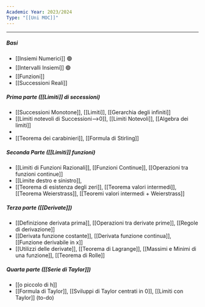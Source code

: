 ```yaml
---
Academic Year: 2023/2024
Type: "[[Uni MOC]]"
---
```

---
##### Basi
- [[Insiemi Numerici]] 🟢
- [[Intervalli Insiemi]] 🟢
- [[Funzioni]]
- [[Successioni Reali]]

##### Prima parte ([[Limiti]] di secessioni)
- [[Successioni Monotone]], [[Limiti]], [[Gerarchia degli infiniti]]
- [[Limiti notevoli di Successioni-->0]], [[Limiti Notevoli]], [[Algebra dei limiti]] 
- 
- [[Teorema dei carabinieri]], [[Formula di Stirling]]

##### Seconda Parte ([[Limiti]] funzioni)
- [[Limiti di Funzioni Razionali]], [[Funzioni Continue]], [[Operazioni tra funzioni continue]]
- [[Limite destro e sinistro]],
- [[Teorema di esistenza degli zeri]], [[Teorema valori intermedi]], [[Teorema Weierstrass]], [[Teoremi valori intermedi + Weierstrass]]

##### Terza parte ([[Derivate]])
- [[Definizione derivata prima]], [[Operazioni tra derivate prime]], [[Regole di derivazione]]
- [[Derivata funzione costante]], [[Derivata funzione continua]], [[Funzione derivabile in x]]
-  [[Utilizzi delle derivate]], [[Teorema di Lagrange]], [[Massimi e Minimi di una funzione]], [[Teorema di Rolle]]

##### Quarta parte ([[Serie di Taylor]])
- [[o piccolo di h]]
-  [[Formula di Taylor]], [[Sviluppi di Taylor centrati in 0]], [[Limiti con Taylor]] (to-do)

